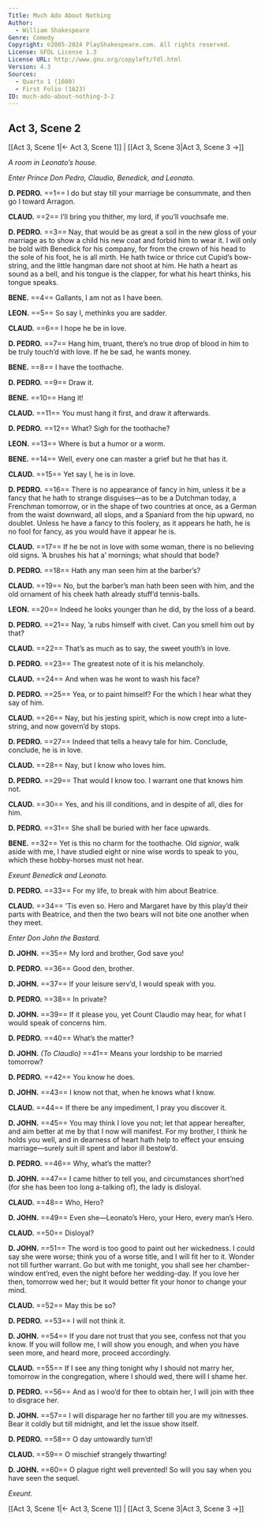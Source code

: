 ```yaml
---
Title: Much Ado About Nothing
Author: 
  - William Shakespeare
Genre: Comedy
Copyright: ©2005-2024 PlayShakespeare.com. All rights reserved.
License: GFDL License 1.3
License URL: http://www.gnu.org/copyleft/fdl.html
Version: 4.3
Sources:
  - Quarto 1 (1600)
  - First Folio (1623)
ID: much-ado-about-nothing-3-2
---
```


## Act 3, Scene 2
[[Act 3, Scene 1|← Act 3, Scene 1]] | [[Act 3, Scene 3|Act 3, Scene 3 →]]

*A room in Leonato’s house.*

*Enter Prince Don Pedro, Claudio, Benedick, and Leonato.*

**D. PEDRO.**
==1== I do but stay till your marriage be consummate, and then go I toward Arragon.

**CLAUD.**
==2== I’ll bring you thither, my lord, if you’ll vouchsafe me.

**D. PEDRO.**
==3== Nay, that would be as great a soil in the new gloss of your marriage as to show a child his new coat and forbid him to wear it. I will only be bold with Benedick for his company, for from the crown of his head to the sole of his foot, he is all mirth. He hath twice or thrice cut Cupid’s bow-string, and the little hangman dare not shoot at him. He hath a heart as sound as a bell, and his tongue is the clapper, for what his heart thinks, his tongue speaks.

**BENE.**
==4== Gallants, I am not as I have been.

**LEON.**
==5== So say I, methinks you are sadder.

**CLAUD.**
==6== I hope he be in love.

**D. PEDRO.**
==7== Hang him, truant, there’s no true drop of blood in him to be truly touch’d with love. If he be sad, he wants money.

**BENE.**
==8== I have the toothache.

**D. PEDRO.**
==9== Draw it.

**BENE.**
==10== Hang it!

**CLAUD.**
==11== You must hang it first, and draw it afterwards.

**D. PEDRO.**
==12== What? Sigh for the toothache?

**LEON.**
==13== Where is but a humor or a worm.

**BENE.**
==14== Well, every one can master a grief but he that has it.

**CLAUD.**
==15== Yet say I, he is in love.

**D. PEDRO.**
==16== There is no appearance of fancy in him, unless it be a fancy that he hath to strange disguises—as to be a Dutchman today, a Frenchman tomorrow, or in the shape of two countries at once, as a German from the waist downward, all slops, and a Spaniard from the hip upward, no doublet. Unless he have a fancy to this foolery, as it appears he hath, he is no fool for fancy, as you would have it appear he is.

**CLAUD.**
==17== If he be not in love with some woman, there is no believing old signs. ’A brushes his hat a’ mornings; what should that bode?

**D. PEDRO.**
==18== Hath any man seen him at the barber’s?

**CLAUD.**
==19== No, but the barber’s man hath been seen with him, and the old ornament of his cheek hath already stuff’d tennis-balls.

**LEON.**
==20== Indeed he looks younger than he did, by the loss of a beard.

**D. PEDRO.**
==21== Nay, ’a rubs himself with civet. Can you smell him out by that?

**CLAUD.**
==22== That’s as much as to say, the sweet youth’s in love.

**D. PEDRO.**
==23== The greatest note of it is his melancholy.

**CLAUD.**
==24== And when was he wont to wash his face?

**D. PEDRO.**
==25== Yea, or to paint himself? For the which I hear what they say of him.

**CLAUD.**
==26== Nay, but his jesting spirit, which is now crept into a lute-string, and now govern’d by stops.

**D. PEDRO.**
==27== Indeed that tells a heavy tale for him. Conclude, conclude, he is in love.

**CLAUD.**
==28== Nay, but I know who loves him.

**D. PEDRO.**
==29== That would I know too. I warrant one that knows him not.

**CLAUD.**
==30== Yes, and his ill conditions, and in despite of all, dies for him.

**D. PEDRO.**
==31== She shall be buried with her face upwards.

**BENE.**
==32== Yet is this no charm for the toothache. Old *signior*, walk aside with me, I have studied eight or nine wise words to speak to you, which these hobby-horses must not hear.

*Exeunt Benedick and Leonato.*

**D. PEDRO.**
==33== For my life, to break with him about Beatrice.

**CLAUD.**
==34== ’Tis even so. Hero and Margaret have by this play’d their parts with Beatrice, and then the two bears will not bite one another when they meet.

*Enter Don John the Bastard.*

**D. JOHN.**
==35== My lord and brother, God save you!

**D. PEDRO.**
==36== Good den, brother.

**D. JOHN.**
==37== If your leisure serv’d, I would speak with you.

**D. PEDRO.**
==38== In private?

**D. JOHN.**
==39== If it please you, yet Count Claudio may hear, for what I would speak of concerns him.

**D. PEDRO.**
==40== What’s the matter?

**D. JOHN.**
*(To Claudio)*
==41== Means your lordship to be married tomorrow?

**D. PEDRO.**
==42== You know he does.

**D. JOHN.**
==43== I know not that, when he knows what I know.

**CLAUD.**
==44== If there be any impediment, I pray you discover it.

**D. JOHN.**
==45== You may think I love you not; let that appear hereafter, and aim better at me by that I now will manifest. For my brother, I think he holds you well, and in dearness of heart hath help to effect your ensuing marriage—surely suit ill spent and labor ill bestow’d.

**D. PEDRO.**
==46== Why, what’s the matter?

**D. JOHN.**
==47== I came hither to tell you, and circumstances short’ned (for she has been too long a-talking of), the lady is disloyal.

**CLAUD.**
==48== Who, Hero?

**D. JOHN.**
==49== Even she—Leonato’s Hero, your Hero, every man’s Hero.

**CLAUD.**
==50== Disloyal?

**D. JOHN.**
==51== The word is too good to paint out her wickedness. I could say she were worse; think you of a worse title, and I will fit her to it. Wonder not till further warrant. Go but with me tonight, you shall see her chamber-window ent’red, even the night before her wedding-day. If you love her then, tomorrow wed her; but it would better fit your honor to change your mind.

**CLAUD.**
==52== May this be so?

**D. PEDRO.**
==53== I will not think it.

**D. JOHN.**
==54== If you dare not trust that you see, confess not that you know. If you will follow me, I will show you enough, and when you have seen more, and heard more, proceed accordingly.

**CLAUD.**
==55== If I see any thing tonight why I should not marry her, tomorrow in the congregation, where I should wed, there will I shame her.

**D. PEDRO.**
==56== And as I woo’d for thee to obtain her, I will join with thee to disgrace her.

**D. JOHN.**
==57== I will disparage her no farther till you are my witnesses. Bear it coldly but till midnight, and let the issue show itself.

**D. PEDRO.**
==58== O day untowardly turn’d!

**CLAUD.**
==59== O mischief strangely thwarting!

**D. JOHN.**
==60== O plague right well prevented! So will you say when you have seen the sequel.

*Exeunt.*

[[Act 3, Scene 1|← Act 3, Scene 1]] | [[Act 3, Scene 3|Act 3, Scene 3 →]]